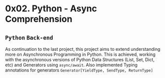 # 0x02. Python - Async Comprehension
**`Python`**   **`Back-end`**
---
As continuation to the last project, this project aims to extend understanding more on Asynchronous Programming in Python. This is achieved, working with the asynchronous versions of Python Data Structures (List, Set, Dict, etc) and Generators using `async/await`.
Also implemented Typing annotations for generators `Generator[YieldType, SendType, ReturnType]`


